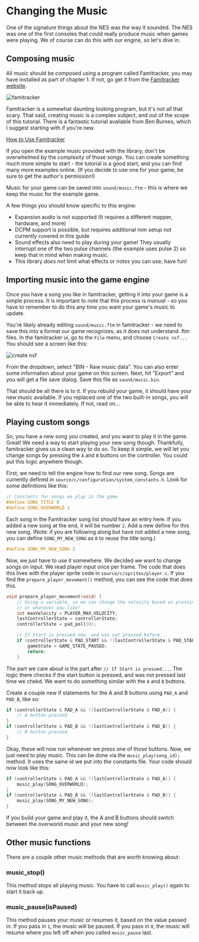 # Changing the Music

One of the signature things about the NES was the way it sounded. The NES was one of the first consoles that
could really produce music when games were playing. We of course can do this with our engine, so let's dive
in.

## Composing music

All music should be composed using a program called Famitracker, you may have installed as part
of chapter 1. If not, go get it from the [Famitracker website](http://famitracker.org).

![famitracker](../images/famitracker.png)

Famitracker is a somewhat daunting looking program, but it's not all that scary. That said, creating music
is a complex subject, and out of the scope of this tutorial. There is a fantastic tutorial available from Ben
Burnes, which I suggest starting with if you're new.

[How to Use Famitracker](http://btothethree.tumblr.com/post/104644129447/how-to-use-famitracker-chapter-1-introduction)

If you open the example music provided with the library, don't be overwhelmed by the complexity of those songs.
You can create something much more simple to start - the tutorial is a good start, and you can find many more
examples online. (If you decide to use one for your game, be sure to get the author's permission!)

Music for your game can be saved into `sound/music.ftm` - this is where we keep the music for the example
game.

A few things you should know specific to this engine: 
- Expansion audio is not supported (It requires a different mapper, hardware, and more)
- DCPM support is possible, but requires additional rom setup not currently covered in this guide
- Sound effects also need to play during your game! They usually interrupt one of the two pulse channels (the
  example uses pulse 2) so keep that in mind when making music. 
- This library _does not_ limit what effects or notes you can use; have fun!

## Importing music into the game engine

Once you have a song you like in famitracker, getting it into your game is a simple process. It is important to
note that this process is _manual_ - so you have to remember to do this any time you want your game's music
to update. 

You're likely already editing `sound/music.ftm` in famitracker - we need to save this into a format
our game recognizes, as it does not understand .ftm files. In the famitracker ui, go to the `File` menu,
and choose `Create nsf...` You should see a screen like this: 

![create nsf](../images/create_nsf.png)

From the dropdown, select "BIN - Raw music data". You can also enter some information about your game on this
screen. Next, hit "Export" and you will get a file save dialog. Save this file as `sound/music.bin`. 

That should be all there is to it. If you rebuild your game, it should have your new music available. If you
replaced one of the two built-in songs, you will be able to hear it immediately. If not, read on...

## Playing custom songs

So, you have a new song you created, and you want to play it in the game. Great! We need a way to start
playing your new song though. Thankfully, famitracker gives us a clean way to do so. To keep it simple,
we will let you change songs by pressing the `A` and `B` buttons on the controller. You could put this 
logic anywhere though.

First, we need to tell the engine how to find our new song. Songs are currently defined in 
`source/c/configuration/system_constants.h`. Look for some definitions like this: 

```c
// Constants for songs we play in the game
#define SONG_TITLE 0
#define SONG_OVERWORLD 1
```

Each song in the Famitracker song list should have an entry here. If you added a new song at the end, it
will be number `2`. Add a new define for this new song. (Note: if you are following along but have not added
a new song, you can define `SONG_MY_NEW_SONG` as `0` to reuse the title song.)

```c
#define SONG_MY_NEW_SONG 2
```

Now, we just have to use it somewhere. We decided we want to change songs on input. We read player input once
per frame. The code that does this lives with the player sprite code in `source/c/sprites/player.c`. If you find
the `prepare_player_movement()` method, you can see the code that does this. 

```c
void prepare_player_movement(void) {
    // Using a variable, so we can change the velocity based on pressing a button, having a special item,
    // or whatever you like!
    int maxVelocity = PLAYER_MAX_VELOCITY;
    lastControllerState = controllerState;
    controllerState = pad_poll(0);

    // If Start is pressed now, and was not pressed before...
    if (controllerState & PAD_START && !(lastControllerState & PAD_START)) {
        gameState = GAME_STATE_PAUSED;
        return;
    }
```

The part we care about is the part after `// If Start is pressed...`. The logic there checks if the start
button is pressed, and was not pressed last time we chekd. We want to do something similar with the `A` 
and `B` buttons. 

Create a couple new if statements for the A and B buttons using `PAD_A` and `PAD_B`, like so: 

```c
if (controllerState & PAD_A && !(lastControllerState & PAD_A)) {
    // A button pressed
}
if (controllerState & PAD_B && !(lastControllerState & PAD_B)) {
    // B button pressed
}
```

Okay, these will now run whenever we press one of those buttons. Now, we just need to play music. This
can be done via the `music_play(song_id);` method. It uses the same id we put into the constants file.
Your code should now look like this: 

```c
if (controllerState & PAD_A && !(lastControllerState & PAD_A)) {
    music_play(SONG_OVERWORLD);
}
if (controllerState & PAD_B && !(lastControllerState & PAD_B)) {
    music_play(SONG_MY_NEW_SONG);
}
```

If you build your game and play it, the A and B buttons should switch between the overworld music and
your new song!

## Other music functions

There are a couple other music methods that are worth knowing about: 

### music_stop()

This method stops all playing music. You have to call `music_play()` again to start it back up.

### music_pause(isPaused)

This method pauses your music or resumes it, based on the value passed in. If you pass in `1`, 
the music will be paused. If you pass in `0`, the music will resume where you left off when you
called `music_pause` last.